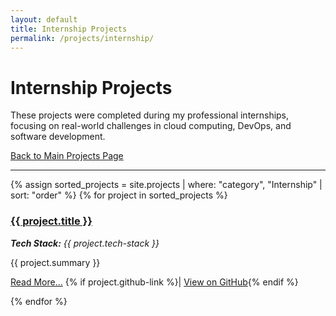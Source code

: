 ```yaml
---
layout: default
title: Internship Projects
permalink: /projects/internship/
---
```


# Internship Projects

These projects were completed during my professional internships, focusing on real-world challenges in cloud computing, DevOps, and software development.

[Back to Main Projects Page](../projects/)

---

<div class="project-list">
{% assign sorted_projects = site.projects | where: "category", "Internship" | sort: "order" %}
{% for project in sorted_projects %}
    <div class="project-item">
      <h3><a href="{{ project.url | relative_url }}">{{ project.title }}</a></h3>
      <p><em><strong>Tech Stack:</strong> {{ project.tech-stack }}</em></p>
      <p>{{ project.summary }}</p>
      <p class="project-links">
        <a href="{{ project.url | relative_url }}">Read More...</a>
        {% if project.github-link %}| <a href="{{ project.github-link }}" target="_blank" rel="noopener noreferrer">View on GitHub</a>{% endif %}
      </p>
    </div>
{% endfor %}
</div>